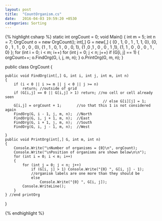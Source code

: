 ```yaml
---
layout: post
title:  "CountOrganism.cs"
date:   2016-04-03 19:59:20 +0530
categories: Sorting
---
```


{% highlight csharp %}
static int orgCount = 0;
void Main()
{
	int m = 5;
	int n = 7;
	OrgCount o = new OrgCount();
	int[,] G = new[,] {
			{0 , 1,  0 , 1 , 1,  1,  0},
			{0,  0 , 1 , 1 ,  0 , 0 , 0},
			{1 , 1 , 0,  1 , 0 , 0,  1},
			{1  ,0  ,1 , 0 , 0 , 1  ,1},
			{1,  1 , 0 , 0 , 0 , 1 , 0}
	};
	for (int i = 0; i < m; i++)
		for (int j = 0; j < n; j++)
			if (G[i, j] == 1)
			{
				orgCount++;
				o.FindOrg(G, i, j, m, n);
			}
	o.PrintOrg(G, m, n);
}

public class OrgCount
{

	public void FindOrg(int[,] G, int i, int j, int m, int n)
	{
		if (i < 0 || i >= m || j < 0 || j >= n)
			return; //outside of grid
		if (G[i,j] == 0 || G[i,j] > 1) return; //no cell or cell already seen
												 // else G[i][j] = 1;
		G[i,j] = orgCount + 1;       //so that this 1 is not considered again
		FindOrg(G, i - 1, j, m, n);  //North
		FindOrg(G, i, j + 1, m, n);  //East
		FindOrg(G, i + 1, j, m, n);  //South
		FindOrg(G, i, j - 1, m, n);  //West

	}
	public void PrintOrg(int[,] G, int m, int n)
	{
		Console.Write("\nNumber of organisms = {0}\n", orgCount);
		Console.Write("\nPosition of organisms are shown below\n\n");
		for (int i = 0; i < m; i++)
		{
			for (int j = 0; j < n; j++)
				if (G[i, j] > 1) Console.Write("{0} ", G[i, j] - 1);
				//organism labels are one more than they should be
				else
					Console.Write("{0} ", G[i, j]);
			Console.WriteLine();
		}
	} //end printOrg

}


{% endhighlight %}